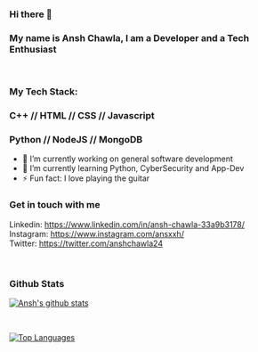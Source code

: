 ### Hi there 👋
### My name is Ansh Chawla, I am a Developer and a Tech Enthusiast

<br>

### My Tech Stack:
### C++ // HTML // CSS // Javascript
### Python // NodeJS // MongoDB


- 🔭 I’m currently working on general software development
- 🌱 I’m currently learning Python, CyberSecurity and App-Dev
- ⚡ Fun fact: I love playing the guitar 


### Get in touch with me
Linkedin: https://www.linkedin.com/in/ansh-chawla-33a9b3178/
<br>
Instagram: https://www.instagram.com/ansxxh/
<br>
Twitter: https://twitter.com/anshchawla24

<br>

### Github Stats
[![Ansh's github stats](https://github-readme-stats.vercel.app/api?username=anshchawla24&theme=dracula)](https://github.com/anuraghazra/github-readme-stats)

<br>

[![Top Languages](https://github-readme-stats.vercel.app/api/top-langs/?username=anshchawla24&theme=dracula)](https://github.com/anuraghazra/github-readme-stats)
